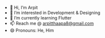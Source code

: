 - 👋 Hi, I’m Arpit
- 👀 I’m interested in Development & Designing
- 🌱 I’m currently learning Flutter
- 📫 Reach me @ arpitthaapa8@gmail.com
- 😄 Pronouns: He, Him
<!---
Arpitatgithub/Arpitatgithub is a ✨ special ✨ repository because its `README.md` (this file) appears on your GitHub profile.
You can click the Preview link to take a look at your changes.
--->
